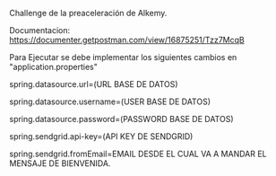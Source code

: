 Challenge de la preaceleración de Alkemy.

Documentacion: https://documenter.getpostman.com/view/16875251/Tzz7McqB

Para Ejecutar se debe implementar los siguientes cambios en "application.properties"

spring.datasource.url=(URL BASE DE DATOS)

spring.datasource.username=(USER BASE DE DATOS)

spring.datasource.password=(PASSWORD BASE DE DATOS)

spring.sendgrid.api-key=(API KEY DE SENDGRID)

spring.sendgrid.fromEmail=EMAIL DESDE EL CUAL VA A MANDAR EL MENSAJE DE BIENVENIDA.

